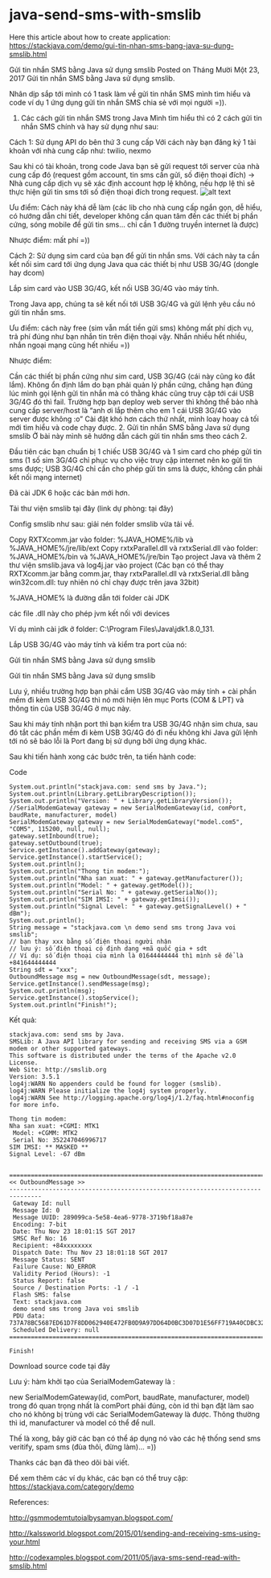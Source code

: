 # java-send-sms-with-smslib
Here this article about how to create application:
https://stackjava.com/demo/gui-tin-nhan-sms-bang-java-su-dung-smslib.html

Gửi tin nhắn SMS bằng Java sử dụng smslib
Posted on Tháng Mười Một 23, 2017
Gửi tin nhắn SMS bằng Java sử dụng smslib.

Nhân dịp sắp tới mình có 1 task làm về gửi tin nhắn SMS mình tìm hiểu và code ví dụ 1 ứng dụng gửi tin nhắn SMS chia sẻ với mọi người =)).

1. Các cách gửi tin nhắn SMS trong Java
Mình tìm hiểu thì có 2 cách gửi tin nhắn SMS chính và hay sử dụng như sau:

Cách 1: Sử dụng API do bên thứ 3 cung cấp
Với cách này bạn đăng ký 1 tài khoản với nhà cung cấp như: twilio, nexmo

Sau khi có tài khoản, trong code Java bạn sẽ gửi request tới server của nhà cung cấp đó (request gồm account, tin sms cần gửi, số điện thoại đích) -> Nhà cung cấp dịch vụ sẽ xác định account hợp lệ không, nếu hợp lệ thì sẽ thực hiện gửi tin sms tới số điện thoại đích trong request.
![alt text](https://stackjava.com/wp-content/uploads/2017/11/java-send-sms-1.png "Logo Title Text 1")



Ưu điểm: Cách này khá dễ làm (các lib cho nhà cung cấp ngắn gọn, dễ hiểu, có hướng dẫn chi tiết, developer không cần quan tâm đến các thiết bị phần cứng, sóng mobile để gửi tin sms… chỉ cần 1 đường truyền internet là được)

Nhược điểm: mất phí =))

Cách 2: Sử dụng sim card của bạn để gửi tin nhắn sms.
Với cách này ta cần kết nối sim card tới ứng dụng Java qua các thiết bị như USB 3G/4G (dongle hay dcom)

Lắp sim card vào USB 3G/4G, kết nối USB 3G/4G vào máy tính.

Trong Java app, chúng ta sẽ kết nối tới USB 3G/4G và gửi lệnh yêu cầu nó gửi tin nhắn sms.



Ưu điểm: cách này free (sim vẫn mất tiền gửi sms) không mất phí dịch vụ, trả phí đúng như bạn nhắn tin trên điện thoại vậy. Nhắn nhiều hết nhiều, nhắn ngoại mạng cũng hết nhiều =))

Nhược điểm:

Cần các thiết bị phần cứng như sim card, USB 3G/4G (cái này cũng ko đắt lắm).
Không ổn định lắm do bạn phải quản lý phần cứng, chẳng hạn đúng lúc mình gọi lệnh gửi tin nhắn mà có thằng khác cũng truy cập tới cái USB 3G/4G đó thì fail.
Trường hợp bạn deploy web server thì không thể bảo nhà cung cấp server/host là “anh ơi lắp thêm cho em 1 cái USB 3G/4G vào server được không :o”
Cài đặt khó hơn cách thứ nhất, mình loay hoay cả tối mới tìm hiểu và code chạy được.
2. Gửi tin nhắn SMS bằng Java sử dụng smslib
Ở bài này mình sẽ hướng dẫn cách gửi tin nhắn sms theo cách 2.

Đầu tiên các bạn chuẩn bị 1 chiếc USB 3G/4G và 1 sim card cho phép gửi tin sms (1 số sim 3G/4G chỉ phục vụ cho việc truy cập internet nên ko gửi tin sms được; USB 3G/4G chỉ cần cho phép gửi tin sms là được, không cần phải kết nối mạng internet)

Đã cài JDK 6 hoặc các bản mới hơn.

Tải thư viện smslib tại đây (link dự phòng:  tại đây)

Config smslib như sau: giải nén folder smslib vừa tải về.

Copy RXTXcomm.jar vào folder:  %JAVA_HOME%/lib  và %JAVA_HOME%/jre/lib/ext
Copy rxtxParallel.dll và  rxtxSerial.dll vào folder: %JAVA_HOME%/bin và %JAVA_HOME%/jre/bin
Tạo project Java và thêm 2 thư viện smslib.java và log4j.jar vào project
(Các bạn có thể thay RXTXcomm.jar bằng comm.jar, thay rxtxParallel.dll và  rxtxSerial.dll bằng win32com.dll: tuy nhiên nó chỉ chạy được trên java 32bit)

%JAVA_HOME% là đường dẫn tới folder cài JDK

các file .dll này cho phép jvm kết nối với devices

Ví dụ mình cài jdk ở folder: C:\Program Files\Java\jdk1.8.0_131.

Lắp USB 3G/4G vào máy tính và kiểm tra port của nó:

Gửi tin nhắn SMS bằng Java sử dụng smslib

Gửi tin nhắn SMS bằng Java sử dụng smslib

Lưu ý, nhiều trường hợp bạn phải cắm USB 3G/4G vào máy tính + cài phần mềm đi kèm USB 3G/4G thì nó mới hiện lên mục Ports (COM & LPT) và thông tin của USB 3G/4G ở mục này.

Sau khi máy tính nhận port thì bạn kiểm tra USB 3G/4G nhận sim chưa, sau đó tắt các phần mềm đi kèm USB 3G/4G đó đi nếu không khi Java gửi lệnh tới nó sẽ báo lỗi là Port đang bị sử dụng bởi ứng dụng khác.

Sau khi tiến hành xong các bước trên, ta tiến hành code:

Code
```
System.out.println("stackjava.com: send sms by Java.");
System.out.println(Library.getLibraryDescription());
System.out.println("Version: " + Library.getLibraryVersion());
//SerialModemGateway gateway = new SerialModemGateway(id, comPort, baudRate, manufacturer, model)
SerialModemGateway gateway = new SerialModemGateway("model.com5", "COM5", 115200, null, null);
gateway.setInbound(true);
gateway.setOutbound(true);
Service.getInstance().addGateway(gateway);
Service.getInstance().startService();
System.out.println();
System.out.println("Thong tin modem:");
System.out.println("Nha san xuat: " + gateway.getManufacturer());
System.out.println("Model: " + gateway.getModel());
System.out.println("Serial No: " + gateway.getSerialNo());
System.out.println("SIM IMSI: " + gateway.getImsi());
System.out.println("Signal Level: " + gateway.getSignalLevel() + " dBm");
System.out.println();
String message = "stackjava.com \n demo send sms trong Java voi smslib";
// bạn thay xxx bằng số điện thoại người nhận
// lưu ý: số điện thoại có định dạng +mã quốc gia + sdt
// Ví dụ: số điện thoại của mình là 01644444444 thì mình sẽ để là +841644444444
String sdt = "xxx";
OutboundMessage msg = new OutboundMessage(sdt, message);
Service.getInstance().sendMessage(msg);
System.out.println(msg);
Service.getInstance().stopService();
System.out.println("Finish!");
```
Kết quả:
```
stackjava.com: send sms by Java.
SMSLib: A Java API library for sending and receiving SMS via a GSM modem or other supported gateways.
This software is distributed under the terms of the Apache v2.0 License.
Web Site: http://smslib.org
Version: 3.5.1
log4j:WARN No appenders could be found for logger (smslib).
log4j:WARN Please initialize the log4j system properly.
log4j:WARN See http://logging.apache.org/log4j/1.2/faq.html#noconfig for more info.

Thong tin modem:
Nha san xuat: +CGMI: MTK1
 Model: +CGMM: MTK2
 Serial No: 352247046996717
SIM IMSI: ** MASKED **
Signal Level: -67 dBm


===============================================================================
<< OutboundMessage >>
-------------------------------------------------------------------------------
 Gateway Id: null
 Message Id: 0
 Message UUID: 289099ca-5e58-4ea6-9778-3719bf18a87e
 Encoding: 7-bit
 Date: Thu Nov 23 18:01:15 SGT 2017
 SMSC Ref No: 16
 Recipient: +84xxxxxxxx
 Dispatch Date: Thu Nov 23 18:01:18 SGT 2017
 Message Status: SENT
 Failure Cause: NO_ERROR
 Validity Period (Hours): -1
 Status Report: false
 Source / Destination Ports: -1 / -1
 Flash SMS: false
 Text: stackjava.com 
 demo send sms trong Java voi smslib
 PDU data: 737A78BC5687ED61D7F8DD062940E472FB0D9A97DD64D0BC3D07D1E56FF719A40CDBC320FB3B0D9AB7E7ECB418
 Scheduled Delivery: null
===============================================================================

Finish!
```

Download source code tại đây

Lưu ý: hàm khởi tạo của SerialModemGateway là :

new SerialModemGateway(id, comPort, baudRate, manufacturer, model) trong đó quan trọng nhất là comPort phải đúng, còn id thì bạn đặt làm sao cho nó không bị trùng với các SerialModemGateway là được. Thông thường thì id, manufacturer và model có thể để null.

Thế là xong, bây giờ các bạn có thể áp dụng nó vào các hệ thống send sms veritify, spam sms (đùa thôi, đừng làm)… =))

Thanks các bạn đã theo dõi bài viết.

Để xem thêm các ví dụ khác, các bạn có thể truy cập: https://stackjava.com/category/demo

References:

http://gsmmodemtutoialbysamyan.blogspot.com/

http://kalssworld.blogspot.com/2015/01/sending-and-receiving-sms-using-your.html

http://codexamples.blogspot.com/2011/05/java-sms-send-read-with-smslib.html
